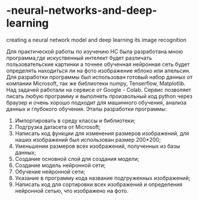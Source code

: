 # -neural-networks-and-deep-learning
creating a neural network model and deep learning its image recognition
 
 Для практической работы по изучению НС была разработана мною программа,где искуственный интелект будет различать пользовательские картинки а точнее обученная нейронная сеть будет определять находиться ли на фото изображение яблоко или апельсин.
Для разработки программы был использован готовый набор данных от компании Microsoft, так же библиотеки  numpy, Tenserflow, Matplotlib. Над задачей работали на сервисе от Google - Colab. Сервис позволяет писать любую программу и выполнять произвольный код python через браузер и очень хорошо подходит для машинного обучения, анализа данных и глубокого обучения.
Этапы разработки программы:
1.	Импортировать в среду классы и библиотеки;
2.	Подгрузка датасета от Microsoft;
3.	Написать код функции для изменения размеров изображений, для наших изображений был использован размер 200*200;
4.	Уменьшении размеров всех изображений, полученных из базы данных;
5.	Создание основной слой для создания модели;
6.	Создание модель нейронной сети;
7.	Обучение нейронной сети;
8.	Указание в программу кода название подгруженных изображений;
9.	Написать код для сортировки всех изображений и определения нейронной сетью, что изображено на фото.

